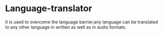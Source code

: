 # Language-translator
It is used to overcome the language barrier,any language can be translated to any other language in written as well as in audio formats.
